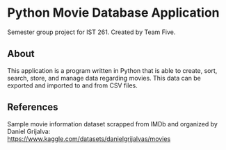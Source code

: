 # Python Movie Database Application
Semester group project for IST 261. Created by Team Five.

## About
This application is a program written in Python that is able to create, sort, search, store, and manage data regarding movies. This data can be exported and imported to and from CSV files.

## References
Sample movie information dataset scrapped from IMDb and organized by Daniel Grijalva:<br />
https://www.kaggle.com/datasets/danielgrijalvas/movies
